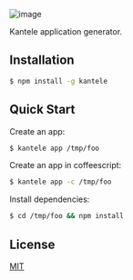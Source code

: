 ![image](https://cloud.githubusercontent.com/assets/433707/6455877/d6582376-c162-11e4-992a-68129b0fc96a.png)


Kantele application generator.

## Installation

```sh
$ npm install -g kantele
```

## Quick Start

Create an app:

```bash
$ kantele app /tmp/foo

```

Create an app in coffeescript:

```bash
$ kantele app -c /tmp/foo
```

Install dependencies:

```bash
$ cd /tmp/foo && npm install
```
## License

[MIT](LICENSE)
